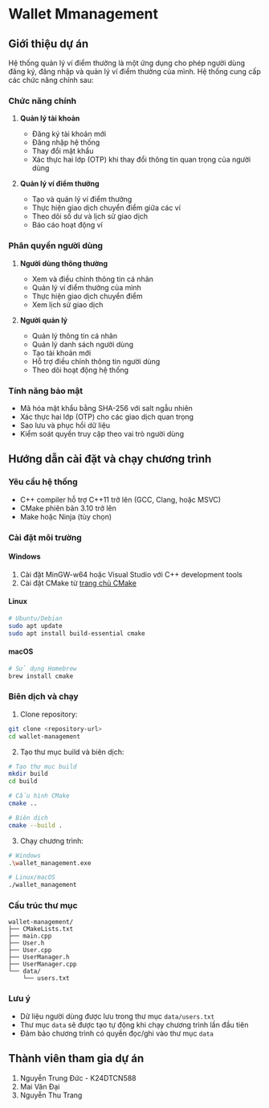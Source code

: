 # Wallet Mmanagement

## Giới thiệu dự án

Hệ thống quản lý ví điểm thưởng là một ứng dụng cho phép người dùng đăng ký, đăng nhập và quản lý ví điểm thưởng của mình. Hệ thống cung cấp các chức năng chính sau:

### Chức năng chính

1. **Quản lý tài khoản**

   - Đăng ký tài khoản mới
   - Đăng nhập hệ thống
   - Thay đổi mật khẩu
   - Xác thực hai lớp (OTP) khi thay đổi thông tin quan trọng của người dùng

2. **Quản lý ví điểm thưởng**
   - Tạo và quản lý ví điểm thưởng
   - Thực hiện giao dịch chuyển điểm giữa các ví
   - Theo dõi số dư và lịch sử giao dịch
   - Báo cáo hoạt động ví

### Phân quyền người dùng

1. **Người dùng thông thường**

   - Xem và điều chỉnh thông tin cá nhân
   - Quản lý ví điểm thưởng của mình
   - Thực hiện giao dịch chuyển điểm
   - Xem lịch sử giao dịch

2. **Người quản lý**
   - Quản lý thông tin cá nhân
   - Quản lý danh sách người dùng
   - Tạo tài khoản mới
   - Hỗ trợ điều chỉnh thông tin người dùng
   - Theo dõi hoạt động hệ thống

### Tính năng bảo mật

- Mã hóa mật khẩu bằng SHA-256 với salt ngẫu nhiên
- Xác thực hai lớp (OTP) cho các giao dịch quan trọng
- Sao lưu và phục hồi dữ liệu
- Kiểm soát quyền truy cập theo vai trò người dùng

## Hướng dẫn cài đặt và chạy chương trình

### Yêu cầu hệ thống

- C++ compiler hỗ trợ C++11 trở lên (GCC, Clang, hoặc MSVC)
- CMake phiên bản 3.10 trở lên
- Make hoặc Ninja (tùy chọn)

### Cài đặt môi trường

#### Windows

1. Cài đặt MinGW-w64 hoặc Visual Studio với C++ development tools
2. Cài đặt CMake từ [trang chủ CMake](https://cmake.org/download/)

#### Linux

```bash
# Ubuntu/Debian
sudo apt update
sudo apt install build-essential cmake
```

#### macOS

```bash
# Sử dụng Homebrew
brew install cmake
```

### Biên dịch và chạy

1. Clone repository:

```bash
git clone <repository-url>
cd wallet-management
```

2. Tạo thư mục build và biên dịch:

```bash
# Tạo thư mục build
mkdir build
cd build

# Cấu hình CMake
cmake ..

# Biên dịch
cmake --build .
```

3. Chạy chương trình:

```bash
# Windows
.\wallet_management.exe

# Linux/macOS
./wallet_management
```

### Cấu trúc thư mục

```
wallet-management/
├── CMakeLists.txt
├── main.cpp
├── User.h
├── User.cpp
├── UserManager.h
├── UserManager.cpp
└── data/
    └── users.txt
```

### Lưu ý

- Dữ liệu người dùng được lưu trong thư mục `data/users.txt`
- Thư mục `data` sẽ được tạo tự động khi chạy chương trình lần đầu tiên
- Đảm bảo chương trình có quyền đọc/ghi vào thư mục `data`

## Thành viên tham gia dự án

1. Nguyễn Trung Đức - K24DTCN588
2. Mai Văn Đại
3. Nguyễn Thu Trang
